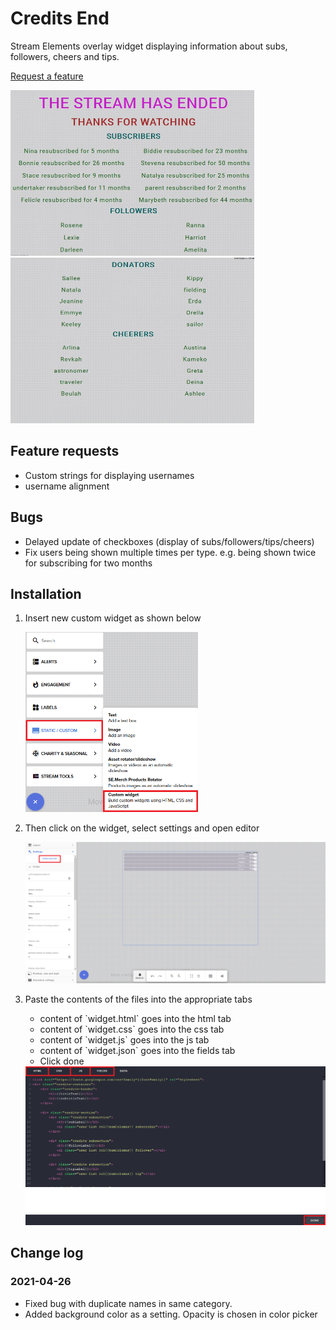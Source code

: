 # Credits End
Stream Elements overlay widget displaying information about subs, followers, cheers and tips.

[Request a feature](https://github.com/xPremiix/credits_end/issues/new)

<img src="./img/preview.JPG" alt="alt text" width="390" height="265"/>
<img src="./img/preview2.JPG" alt="alt text" width="390" height="265"/>

## Feature requests
- Custom strings for displaying usernames
- username alignment

## Bugs
- Delayed update of checkboxes (display of subs/followers/tips/cheers)
- Fix users being shown multiple times per type. e.g. being shown twice for subscribing for two months

## Installation
<ol>
    <li>
    <p>Insert new custom widget as shown below</p>
    <img src="./img/insertWidget.png" alt="alt text" width="276"/>
    </li>
    <li>
        <p>Then click on the widget, select settings and open editor</p>
        <img src="./img/settings.png" alt="alt text" width="700"/>
    </li>
    <li>
        <p>Paste the contents of the files into the appropriate tabs</p>
        <ul>
            <li>content of `widget.html` goes into the html tab</li>
            <li>content of `widget.css` goes into the css tab</li>
            <li>content of `widget.js` goes into the js tab</li>
            <li>content of `widget.json` goes into the fields tab</li>
            <li>Click done</li>
        </ul>
        <img src="./img/settings1.png" alt="alt text" width="700"/>
    </li>
</ol>

## Change log
### 2021-04-26
 - Fixed bug with duplicate names in same category.
 - Added background color as a setting. Opacity is chosen in color picker
